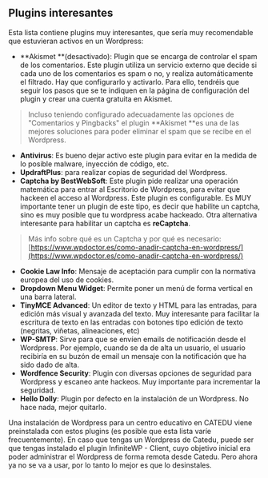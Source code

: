 ## Plugins interesantes

Esta lista contiene plugins muy interesantes, que sería muy recomendable que estuvieran activos en un Wordpress:

* **Akismet **\(desactivado\): Plugin que se encarga de controlar el spam de los comentarios. Este plugin utiliza un servicio externo que decide si cada uno de los comentarios es spam o no, y realiza automáticamente el filtrado. Hay que configurarlo y activarlo. Para ello, tendréis que seguir los pasos que se te indiquen en la página de configuración del plugin y crear una cuenta gratuita en Akismet.

> Incluso teniendo configurado adecuadamente las opciones de "Comentarios y Pingbacks" el plugin **Akismet **es una de las mejores soluciones para poder eliminar el spam que se recibe en el Wordpress.

* **Antivirus**: Es bueno dejar activo este plugin para evitar en la medida de lo posible malware, inyección de código, etc.
* **UpdraftPlus**: para realizar copias de seguridad del Wordpress.
* **Captcha by BestWebSoft**: Este plugin pide realizar una operación matemática para entrar al Escritorio de Wordpress, para evitar que hackeen el acceso al Wordpress. Este plugin es configurable. Es MUY importante tener un plugin de este tipo, es decir que habilite un captcha, sino es muy posible que tu wordpress acabe hackeado. Otra alternativa interesante para habilitar un captcha es **reCaptcha**.

> Más info sobre qué es un Captcha y por qué es necesario: [https://www.wpdoctor.es/como-anadir-captcha-en-wordpress/](https://www.wpdoctor.es/como-anadir-captcha-en-wordpress/)

* **Cookie Law Info**: Mensaje de aceptación para cumplir con la normativa europea del uso de cookies.
* **Dropdown Menu Widget**: Permite poner un menú de forma vertical en una barra lateral.
* **TinyMCE Advanced**: Un editor de texto y HTML para las entradas, para edición más visual y avanzada del texto. Muy interesante para facilitar la escritura de texto en las entradas con botones tipo edición de texto \(negritas, viñetas, alineaciones, etc\)
* **WP-SMTP**: Sirve para que se envíen emails de notificación desde el Wordpress. Por ejemplo, cuando se da de alta un usuario, el usuario recibiría en su buzón de email un mensaje con la notificación que ha sido dado de alta.
* **Wordfence Security**: Plugin con diversas opciones de seguridad para Wordpress y escaneo ante hackeos. Muy importante para incrementar la seguridad.
* **Hello Dolly**: Plugin por defecto en la instalación de un Wordpress. No hace nada, mejor quitarlo. 

Una instalación de Wordpress para un centro educativo en CATEDU viene preinstalada con estos plugins \(es posible que esta lista varíe frecuentemente\). En caso que tengas un Wordpress de Catedu, puede ser que tengas instalado el plugin InfiniteWP - Client, cuyo objetivo inicial era poder administrar el Wordpress de forma remota desde Catedu. Pero ahora ya no se va a usar, por lo tanto lo mejor es que lo desinstales.

